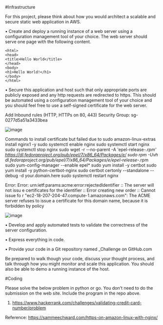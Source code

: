 #Infrastructure

For this project, please think about how you would architect a scalable and secure static web
application in AWS.

• Create and deploy a running instance of a web server using a configuration management
tool of your choice. The web server should serve one page with the following content.

	<html>
	<head>
	<title>Hello World</title>
	</head>
	<body>
	<h1>Hello World!</h1>
	</body>
	</html>

• Secure this application and host such that only appropriate ports are publicly exposed and
any http requests are redirected to https. This should be automated using a configuration
management tool of your choice and you should feel free to use a self-signed certificate for
the web server.

Add Inbound rules (HTTP, HTTPs on 80, 443)
Security Group: sg-0277d5a51a3433bea 

![image](https://user-images.githubusercontent.com/4203648/144354223-11551989-d047-414e-b4a6-cd2df134cce7.png)

Commands to install certificate but failed due to 
sudo amazon-linux-extras install nginx1 -y
sudo systemctl enable nginx
sudo systemctl start nginx
sudo systemctl stop nginx
sudo wget -r --no-parent -A 'epel-release-*.rpm' https://dl.fedoraproject.org/pub/epel/7/x86_64/Packages/e/
sudo rpm -Uvh dl.fedoraproject.org/pub/epel/7/x86_64/Packages/e/epel-release-*.rpm
sudo yum-config-manager --enable epel*
sudo yum install -y certbot 
sudo yum install -y python-certbot-nginx
sudo certbot certonly --standalone --debug -d your.domain.here
sudo systemctl restart nginx

Error: 
Error: urn:ietf:params:acme:error:rejectedIdentifier :: The server will not issu
e certificates for the identifier :: Error creating new order :: Cannot issue fo
r "ec2-18-207-204-47.compute-1.amazonaws.com": The ACME server refuses to issue
a certificate for this domain name, because it is forbidden by policy

![image](https://user-images.githubusercontent.com/4203648/144354486-ccd864e4-06b8-458d-98e7-66443e2c61b1.png)


• Develop and apply automated tests to validate the correctness of the server configuration.

• Express everything in code.

• Provide your code in a Git repository named <FIRSTNAME>_Challenge on GitHub.com
  
Be prepared to walk though your code, discuss your thought process, and talk through how you
might monitor and scale this application. You should also be able to demo a running instance of the
host.
  
  
#Coding
	
Please solve the below problem in python or go. You don't need to do the submission on the web
site. Include the program in the repo above.
  
1. https://www.hackerrank.com/challenges/validating-credit-card-number/problem
	
	
Reference:
	https://sammeechward.com/https-on-amazon-linux-with-nginx/
